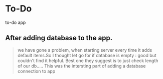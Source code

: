 # To-Do
to-do app




## After adding database to the app.
> we have gone a problem, when starting server every time it adds default items.So I thought let go for if database is empty : good  but couldn't find it helpful. Best one they suggest is to just check length of our db..... This was the intersting part of adding a database connection to app

